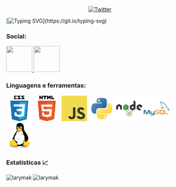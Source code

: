 <center><a href="https://www.linkedin.com/in/samuel-nascimento-89888330b/" target="_blank"><img src="https://cdn2.iconfinder.com/data/icons/social-media-2199/64/social_media_isometric_14-linkedin-512.png" height="80px" width="80px" alt="Twitter"></a></center>

[![Typing SVG](https://readme-typing-svg.herokuapp.com/?color=AE06FA&size=35&center=true&vCenter=true&width=1000&lines=font=Arial&size=35&duration=3000&pause=1000&color=f1f1f1&background=FFA8E400&center=true&vCenter=true&repeat=false&random=false&width=1000&height=100&lines=+Olá,+meu+nome+é+Samuel.+Seja+Bem+vindo(a)!;)](https://git.io/typing-svg)

<p><p>
<h3>Social:</h3>
<p align="left">  
    <a href="https://www.linkedin.com/in/samuel-nascimento-89888330b/" target="_blank">
        <img src="https://img.icons8.com/color/70/000000/linkedin.png" width="70" height="70"/>
    </a>
    <a href="mailto:samuel22nds@gmail.com" target="_blank">
        <img src="https://img.icons8.com/color/70/000000/gmail.png" width="70" height="70"/>
    </a>
</p>

<h3 align="left">Linguagens e ferramentas:</h3>
<p align="left">
    <img src="https://raw.githubusercontent.com/devicons/devicon/master/icons/css3/css3-original-wordmark.svg" alt="css3" width="70" height="70"/>
    <img src="https://raw.githubusercontent.com/devicons/devicon/master/icons/html5/html5-original-wordmark.svg" alt="html5" width="70" height="70"/>
    <img src="https://raw.githubusercontent.com/devicons/devicon/master/icons/javascript/javascript-original.svg" alt="javascript" width="70" height="70"/>
    <img src="https://raw.githubusercontent.com/devicons/devicon/master/icons/python/python-original.svg" alt="python" width="70" height="70"/>
    <img src="https://raw.githubusercontent.com/devicons/devicon/master/icons/nodejs/nodejs-original-wordmark.svg" alt="nodejs" width="70" height="70"/>
    <img src="https://raw.githubusercontent.com/devicons/devicon/master/icons/mysql/mysql-original-wordmark.svg" alt="mysql" width="70" height="70"/>
    <img src="https://raw.githubusercontent.com/devicons/devicon/master/icons/linux/linux-original.svg" alt="linux" width="70" height="70"/>
</p>


<h3>Estatísticas 📈</h3>

<p >
<img width="45%" src="https://github-readme-stats.vercel.app/api/top-langs?username=samuelnascimentto&show_icons=true&theme=dracula&title_color=ff8000&text_color=ffffff&bg_color=6a6a6a&locale=en&layout=compact&hide_border=true" alt="larymak" /> 
<img width="50%" src="https://github-readme-stats.vercel.app/api?username=samuelnascimentto&show_icons=true&theme=dracula&title_color=ff8000&text_color=ffffff&bg_color=6a6a6a&locale=en&hide_border=true" alt="larymak" />
</p>
